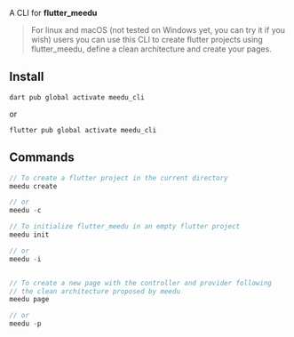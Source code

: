 A CLI for **flutter_meedu**

> For linux and macOS (not tested on Windows yet, you can try it if you wish) users you can use this CLI to create flutter projects using flutter_meedu, define a clean architecture and create your pages.

## Install
```shell
dart pub global activate meedu_cli
```

or

```shell
flutter pub global activate meedu_cli
```


## Commands
```dart
// To create a flutter project in the current directory
meedu create

// or
meedu -c

// To initialize flutter_meedu in an empty flutter project
meedu init

// or
meedu -i


// To create a new page with the controller and provider following
// the clean architecture proposed by meedu
meedu page

// or 
meedu -p
```
